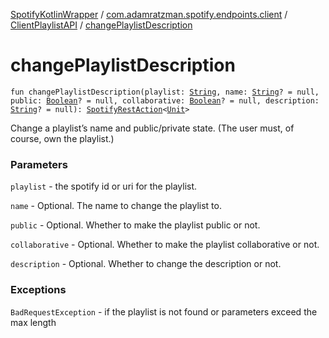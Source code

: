 [SpotifyKotlinWrapper](../../index.md) / [com.adamratzman.spotify.endpoints.client](../index.md) / [ClientPlaylistAPI](index.md) / [changePlaylistDescription](./change-playlist-description.md)

# changePlaylistDescription

`fun changePlaylistDescription(playlist: `[`String`](https://kotlinlang.org/api/latest/jvm/stdlib/kotlin/-string/index.html)`, name: `[`String`](https://kotlinlang.org/api/latest/jvm/stdlib/kotlin/-string/index.html)`? = null, public: `[`Boolean`](https://kotlinlang.org/api/latest/jvm/stdlib/kotlin/-boolean/index.html)`? = null, collaborative: `[`Boolean`](https://kotlinlang.org/api/latest/jvm/stdlib/kotlin/-boolean/index.html)`? = null, description: `[`String`](https://kotlinlang.org/api/latest/jvm/stdlib/kotlin/-string/index.html)`? = null): `[`SpotifyRestAction`](../../com.adamratzman.spotify.main/-spotify-rest-action/index.md)`<`[`Unit`](https://kotlinlang.org/api/latest/jvm/stdlib/kotlin/-unit/index.html)`>`

Change a playlist’s name and public/private state. (The user must, of course, own the playlist.)

### Parameters

`playlist` - the spotify id or uri for the playlist.

`name` - Optional. The name to change the playlist to.

`public` - Optional. Whether to make the playlist public or not.

`collaborative` - Optional. Whether to make the playlist collaborative or not.

`description` - Optional. Whether to change the description or not.

### Exceptions

`BadRequestException` - if the playlist is not found or parameters exceed the max length